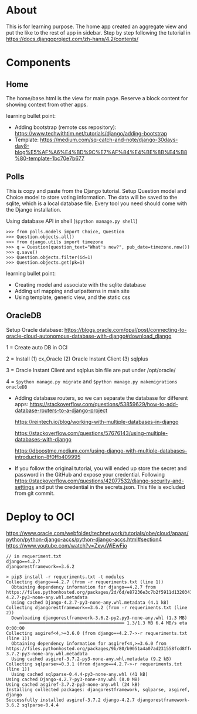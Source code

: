 # About
This is for learning purpose. The home app created an aggregate view and put the like to the rest of app in sidebar. 
Step by step following the tutorial in https://docs.djangoproject.com/zh-hans/4.2/contents/

# Components
## Home
The home/base.html is the view for main page. Reserve a block content for showing context from other apps.

learning bullet point:
* Adding bootstrap (remote css repository): https://www.techwithtim.net/tutorials/django/adding-bootstrap
* Template: https://medium.com/sq-catch-and-note/django-30days-day8-blog%E5%AF%A6%E4%BD%9C%E7%AF%84%E4%BE%8B%E4%B8%80-template-1bc70e7b677

## Polls
This is copy and paste from the Django tutorial. Setup Question model and Choice model to store voting information. The data will be saved to the sqlite, which is a local database file. Every tool you need should come with the Django installation.

Using database API in shell (`$python manage.py shell`)

```
>>> from polls.models import Choice, Question
>>> Question.objects.all()
>>> from django.utils import timezone
>>> q = Question(question_text="What's new?", pub_date=timezone.now())
>>> q.save()
>>> Question.objects.filter(id=1)
>>> Question.objects.get(pk=1)
```

learning bullet point:
* Creating model and associate with the sqlite database
* Adding url mapping and urlpatterns in main site
* Using template, generic view, and the static css 

## OracleDB

Setup Oracle database:
https://blogs.oracle.com/opal/post/connecting-to-oracle-cloud-autonomous-database-with-django#download_django

1 = Create auto DB in OCI

2 = Install (1) cx_Oracle (2) Oracle Instant Client (3) sqlplus

3 = Oracle Instant Client and sqlplus bin file are put under /opt/oracle/

4 = `$python manage.py migrate` and `$python manage.py makemigrations oracleDB`
* Adding database routers, so we can separate the database for different apps: https://stackoverflow.com/questions/53859629/how-to-add-database-routers-to-a-django-project

  https://reintech.io/blog/working-with-multiple-databases-in-django

  https://stackoverflow.com/questions/57676143/using-multiple-databases-with-django

  https://dboostme.medium.com/using-django-with-multiple-databases-introduction-8f0ffb409995
* If you follow the original tutorial, you will ended up store the secret and password in the GitHub and expose your credential. 
  Following https://stackoverflow.com/questions/42077532/django-security-and-settings and put the credential in the secrets.json. This file is excluded from git commit.

# Deploy to OCI
https://www.oracle.com/webfolder/technetwork/tutorials/obe/cloud/apaas/python/python-django-accs/python-django-accs.html#section4
https://www.youtube.com/watch?v=ZxyuWiEwFjo
```
// in requeriment.txt 
django==4.2.7
djangorestframework==3.6.2
```
```
> pip3 install -r requeriments.txt -t modules
Collecting django==4.2.7 (from -r requeriments.txt (line 1))
  Obtaining dependency information for django==4.2.7 from https://files.pythonhosted.org/packages/2d/6d/e87236e3c7b2f5911d132034177aebb605f3953910cc429df8061b13bf10/Django-4.2.7-py3-none-any.whl.metadata
  Using cached Django-4.2.7-py3-none-any.whl.metadata (4.1 kB)
Collecting djangorestframework==3.6.2 (from -r requeriments.txt (line 2))
  Downloading djangorestframework-3.6.2-py2.py3-none-any.whl (1.3 MB)
     ━━━━━━━━━━━━━━━━━━━━━━━━━━━━━━━━━━━━━━━━ 1.3/1.3 MB 6.4 MB/s eta 0:00:00
Collecting asgiref<4,>=3.6.0 (from django==4.2.7->-r requeriments.txt (line 1))
  Obtaining dependency information for asgiref<4,>=3.6.0 from https://files.pythonhosted.org/packages/9b/80/b9051a4a07ad231558fcd8ffc89232711b4e618c15cb7a392a17384bbeef/asgiref-3.7.2-py3-none-any.whl.metadata
  Using cached asgiref-3.7.2-py3-none-any.whl.metadata (9.2 kB)
Collecting sqlparse>=0.3.1 (from django==4.2.7->-r requeriments.txt (line 1))
  Using cached sqlparse-0.4.4-py3-none-any.whl (41 kB)
Using cached Django-4.2.7-py3-none-any.whl (8.0 MB)
Using cached asgiref-3.7.2-py3-none-any.whl (24 kB)
Installing collected packages: djangorestframework, sqlparse, asgiref, django
Successfully installed asgiref-3.7.2 django-4.2.7 djangorestframework-3.6.2 sqlparse-0.4.4
```
